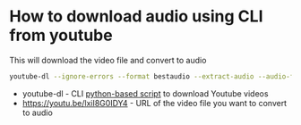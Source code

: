 # How to download audio using CLI from youtube

This will download the video file and convert to audio

```bash
youtube-dl --ignore-errors --format bestaudio --extract-audio --audio-format mp3 --audio-quality 160K https://youtu.be/lxiI8G0IDY4
```

- youtube-dl - CLI [python-based script](https://github.com/ytdl-org/youtube-dl/blob/master/README.md#readme) to download Youtube videos
- https://youtu.be/lxiI8G0IDY4 - URL of the video file you want to convert to audio
